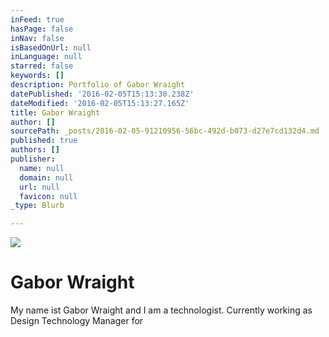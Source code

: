 ```yaml
---
inFeed: true
hasPage: false
inNav: false
isBasedOnUrl: null
inLanguage: null
starred: false
keywords: []
description: Portfolio of Gabor Wraight
datePublished: '2016-02-05T15:13:30.238Z'
dateModified: '2016-02-05T15:13:27.165Z'
title: Gabor Wraight
author: []
sourcePath: _posts/2016-02-05-91210956-56bc-492d-b073-d27e7cd132d4.md
published: true
authors: []
publisher:
  name: null
  domain: null
  url: null
  favicon: null
_type: Blurb

---
```

![](https://the-grid-user-content.s3-us-west-2.amazonaws.com/7a8df7dd-7d19-4130-af30-52af633f0dca.jpg)

# Gabor Wraight

My name ist Gabor Wraight and I am a technologist. Currently working as Design Technology Manager for